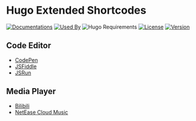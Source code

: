 # Hugo Extended Shortcodes

[![Documentations](https://img.shields.io/badge/docs-references-blue?logo=hugo&style=flat-square)](https://hugomods.com)
[![Used By](https://img.shields.io/badge/dynamic/json?color=success&label=used+by&query=repositories_humanize&logo=hugo&style=flat-square&url=https://api.razonyang.com/v1/github/dependents/hugomods/shortcodes)](https://github.com/hugomods/shortcodes/network/dependents)
![Hugo Requirements](https://img.shields.io/badge/dynamic/json?color=important&label=requirements&query=requirements&logo=hugo&style=flat-square&url=https://api.razonyang.com/v1/hugo/modules/github.com/hugomods/shortcodes)
[![License](https://img.shields.io/github/license/hugomods/shortcodes?style=flat-square)](https://github.com/hugomods/shortcodes/blob/main/LICENSE)
[![Version](https://img.shields.io/badge/dynamic/json?color=blue&label=version&query=name&url=https://api.razonyang.com/v1/github/tag/hugomods/shortcodes&style=flat-square)](https://github.com/hugomods/shortcodes/tags)

## Code Editor

- [CodePen](https://hugomods.com/en/docs/shortcodes/codepen/)
- [JSFiddle](https://hugomods.com/en/docs/shortcodes/jsfiddle/)
- [JSRun](https://hugomods.com/en/docs/shortcodes/jsrun/)

## Media Player

- [Bilibili](https://hugomods.com/en/docs/shortcodes/bilibili/)
- [NetEase Cloud Music](https://hugomods.com/en/docs/shortcodes/netease-cloud-music/)
